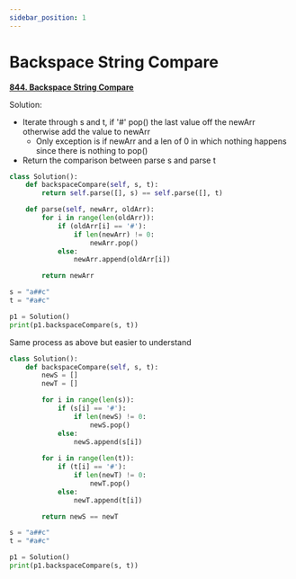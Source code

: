 ```yaml
---
sidebar_position: 1 
---
```


# Backspace String Compare

**[844. Backspace String Compare](https://leetcode.com/problems/backspace-string-compare/)**

Solution:
 - Iterate through s and t, if '#' pop() the last value off the newArr otherwise add the value to newArr
    - Only exception is if newArr and a len of 0 in which nothing happens since there is nothing to pop()
 - Return the comparison between parse s and parse t

```python title="Output: True"
class Solution():
    def backspaceCompare(self, s, t):
        return self.parse([], s) == self.parse([], t)

    def parse(self, newArr, oldArr):
        for i in range(len(oldArr)):
            if (oldArr[i] == '#'):
                if len(newArr) != 0:
                    newArr.pop()
            else:
                newArr.append(oldArr[i])

        return newArr

s = "a##c"
t = "#a#c"

p1 = Solution()
print(p1.backspaceCompare(s, t))
```

Same process as above but easier to understand

```python
class Solution():
    def backspaceCompare(self, s, t):
        newS = []
        newT = []

        for i in range(len(s)):
            if (s[i] == '#'):
                if len(newS) != 0:
                    newS.pop()
            else:
                newS.append(s[i])
            
        for i in range(len(t)):
            if (t[i] == '#'):
                if len(newT) != 0:
                    newT.pop()
            else:
                newT.append(t[i])

        return newS == newT

s = "a##c"
t = "#a#c"

p1 = Solution()
print(p1.backspaceCompare(s, t))
```